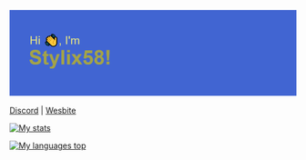 ![Header](headergithub.png)

[Discord](https://discord.gg/HAsGSHF) | [Wesbite](https://stlix.noho.st/)

[![My stats](https://github-readme-stats.vercel.app/api?username=Stylix58&hide_title=true&theme=dark)](https://github.com/anuraghazra/github-readme-stats)

[![My languages top](https://github-readme-stats.vercel.app/api/top-langs/?username=Stylix58&hide_title=true&theme=dark)](https://github.com/anuraghazra/github-readme-stats)
